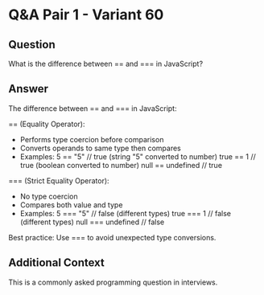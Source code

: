 # Q&A Pair 1 - Variant 60

## Question
What is the difference between == and === in JavaScript?

## Answer
The difference between == and === in JavaScript:

== (Equality Operator):
- Performs type coercion before comparison
- Converts operands to same type then compares
- Examples:
  5 == "5" // true (string "5" converted to number)
  true == 1 // true (boolean converted to number)
  null == undefined // true

=== (Strict Equality Operator):
- No type coercion
- Compares both value and type
- Examples:
  5 === "5" // false (different types)
  true === 1 // false (different types)
  null === undefined // false

Best practice: Use === to avoid unexpected type conversions.

## Additional Context
This is a commonly asked programming question in interviews.